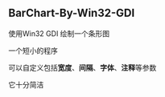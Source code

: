 ## BarChart-By-Win32-GDI
使用Win32 GDI 绘制一个条形图

一个短小的程序

可以自定义包括**宽度**、**间隔**、**字体**、**注释**等参数

它十分简洁
